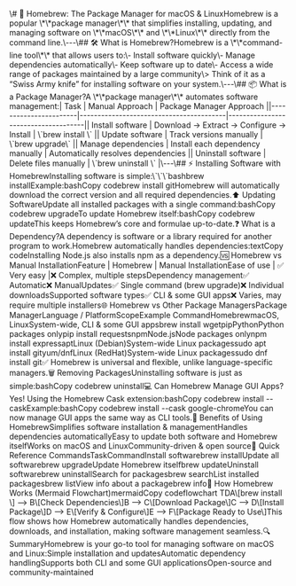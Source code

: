 \\# 🐍 Homebrew: The Package Manager for macOS & LinuxHomebrew is a popular \\\*\\\*package manager\\\*\\\* that simplifies installing, updating, and managing software on \\\*\\\*macOS\\\*\\\* and \\\*\\\*Linux\\\*\\\* directly from the command line.\\---\\## 🛠 What is Homebrew?Homebrew is a \\\*\\\*command-line tool\\\*\\\* that allows users to:\\- Install software quickly\\- Manage dependencies automatically\\- Keep software up to date\\- Access a wide range of packages maintained by a large community\\> Think of it as a “Swiss Army knife” for installing software on your system.\\---\\## 📦 What is a Package Manager?A \\\*\\\*package manager\\\*\\\* automates software management:| Task | Manual Approach | Package Manager Approach ||-----------------------|-----------------------------------------|-------------------------------------|| Install software | Download → Extract → Configure → Install | \\\`brew install \\\` || Update software | Track versions manually | \\\`brew upgrade\\\` || Manage dependencies | Install each dependency manually | Automatically resolves dependencies || Uninstall software | Delete files manually | \\\`brew uninstall \\\` |\\---\\## ⚡ Installing Software with HomebrewInstalling software is simple:\\\`\\\`\\\`bashbrew installExample:bashCopy codebrew install gitHomebrew will automatically download the correct version and all required dependencies.⬆ Updating SoftwareUpdate all installed packages with a single command:bashCopy codebrew upgradeTo update Homebrew itself:bashCopy codebrew updateThis keeps Homebrew’s core and formulae up-to-date.❓ What is a Dependency?A dependency is software or a library required for another program to work.Homebrew automatically handles dependencies:textCopy codeInstalling Node.js also installs npm as a dependency.🆚 Homebrew vs Manual InstallationFeature | Homebrew | Manual InstallationEase of use | ✅ Very easy |❌ Complex, multiple stepsDependency management✅ Automatic❌ ManualUpdates✅ Single command (brew upgrade)❌ Individual downloadsSupported software types✅ CLI & some GUI apps❌ Varies, may require multiple installers🌐 Homebrew vs Other Package ManagersPackage ManagerLanguage / PlatformScopeExample CommandHomebrewmacOS, LinuxSystem-wide, CLI & some GUI appsbrew install wgetpipPythonPython packages onlypip install requestsnpmNode.jsNode packages onlynpm install expressaptLinux (Debian)System-wide Linux packagessudo apt install gityum/dnfLinux (RedHat)System-wide Linux packagessudo dnf install git✅ Homebrew is universal and flexible, unlike language-specific managers.🗑 Removing PackagesUninstalling software is just as simple:bashCopy codebrew uninstall💻 Can Homebrew Manage GUI Apps?Yes! Using the Homebrew Cask extension:bashCopy codebrew install --caskExample:bashCopy codebrew install --cask google-chromeYou can now manage GUI apps the same way as CLI tools.🌟 Benefits of Using HomebrewSimplifies software installation & managementHandles dependencies automaticallyEasy to update both software and Homebrew itselfWorks on macOS and LinuxCommunity-driven & open source🔧 Quick Reference CommandsTaskCommandInstall softwarebrew installUpdate all softwarebrew upgradeUpdate Homebrew itselfbrew updateUninstall softwarebrew uninstallSearch for packagesbrew searchList installed packagesbrew listView info about a packagebrew info🔄 How Homebrew Works (Mermaid Flowchart)mermaidCopy codeflowchart TDA\\\[brew install \\\] --> B\\\[Check Dependencies\\\]B --> C\\\[Download Package\\\]C --> D\\\[Install Package\\\]D --> E\\\[Verify & Configure\\\]E --> F\\\[Package Ready to Use\\\]This flow shows how Homebrew automatically handles dependencies, downloads, and installation, making software management seamless.🔍 SummaryHomebrew is your go-to tool for managing software on macOS and Linux:Simple installation and updatesAutomatic dependency handlingSupports both CLI and some GUI applicationsOpen-source and community-maintained
